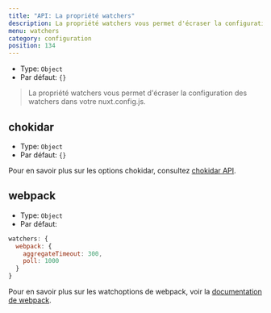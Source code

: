 ```yaml
---
title: "API: La propriété watchers"
description: La propriété watchers vous permet d'écraser la configuration des observateurs.
menu: watchers
category: configuration
position: 134
---
```


- Type: `Object`
- Par défaut: `{}`

> La propriété watchers vous permet d'écraser la configuration des watchers dans votre nuxt.config.js.

## chokidar

- Type: `Object`
- Par défaut: `{}`

Pour en savoir plus sur les options chokidar, consultez [chokidar API](https://github.com/paulmillr/chokidar#api).

## webpack

- Type: `Object`
- Par défaut:

```js
watchers: {
  webpack: {
    aggregateTimeout: 300,
    poll: 1000
  }
}
```

Pour en savoir plus sur les watchoptions de webpack, voir la [documentation de webpack](https://webpack.js.org/configuration/watch/#watchoptions).
